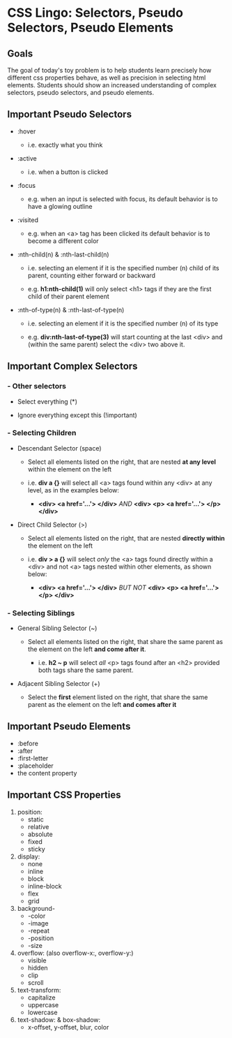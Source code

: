 # CSS Lingo: Selectors, Pseudo Selectors, Pseudo Elements

## Goals

The goal of today's toy problem is to help students learn precisely how different css properties behave, as well as precision in selecting html elements. Students should show an increased understanding of complex selectors, pseudo selectors, and pseudo elements.

## Important Pseudo Selectors

- :hover

  - i.e. exactly what you think

- :active

  - i.e. when a button is clicked

- :focus

  - e.g. when an input is selected with focus, its default behavior is to have a glowing outline

- :visited

  - e.g. when an \<a\> tag has been clicked its default behavior is to become a different color

- :nth-child(n) & :nth-last-child(n)

  - i.e. selecting an element if it is the specified number (n) child of its parent, counting either forward or backward

  - e.g. **h1:nth-child(1)** will only select \<h1\> tags if they are the first child of their parent element

- :nth-of-type(n) & :nth-last-of-type(n)

  - i.e. selecting an element if it is the specified number (n) of its type

  - e.g. **div:nth-last-of-type(3)** will start counting at the last \<div\> and (within the same parent) select the \<div\> two above it.

## Important Complex Selectors

### - Other selectors

  - Select everything (*) 

  - Ignore everything except this (!important)

### - Selecting Children

  - Descendant Selector (space)

    - Select all elements listed on the right, that are nested **at any level** within the element on the left

    - i.e. **div a {}** will select all \<a\> tags found within any \<div\> at any level, as in the examples below:

      - **\<div\> \<a href='...'\> \</div\>** *AND* **\<div\> \<p\> \<a href='...'\> \</p\> \</div\>**

  - Direct Child Selector (>)

    - Select all elements listed on the right, that are nested **directly within** the element on the left

    - i.e. **div > a {}** will select *only* the \<a\> tags found directly within a \<div\> and not \<a\> tags nested within other elements, as shown below:

      - **\<div\> \<a href='...'\> \</div\>** *BUT NOT* **\<div\> \<p\> \<a href='...'\> \</p\> \</div\>**

### - Selecting Siblings

  - General Sibling Selector (~)

    - Select all elements listed on the right, that share the same parent as the element on the left **and come after it**.

      - i.e. **h2 ~ p** will select *all* \<p\> tags found after an \<h2\> provided both tags share the same parent.

  - Adjacent Sibling Selector (+)

    - Select the **first** element listed on the right, that share the same parent as the element on the left **and comes after it**

## Important Pseudo Elements

- :before
- :after
- :first-letter
- :placeholder
- the content property

## Important CSS Properties

1. position:
    - static
    - relative
    - absolute
    - fixed
    - sticky
2. display:
    - none
    - inline
    - block
    - inline-block
    - flex
    - grid
3. background-
    - -color
    - -image
    - -repeat
    - -position
    - -size
4. overflow: (also overflow-x:, overflow-y:)
    - visible
    - hidden
    - clip
    - scroll
5. text-transform:
    - capitalize
    - uppercase
    - lowercase
6. text-shadow: & box-shadow:
    - x-offset, y-offset, blur, color
